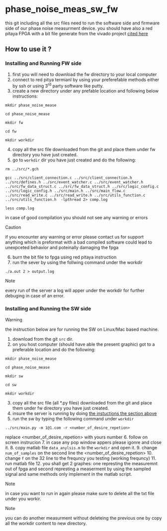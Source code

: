 # phase_noise_meas_sw_fw
this git including all the src files need to run the software side and firmware side of our phase noise measurment device. you should have also a red pitaya FPGA with a bit file generate from the vivado project [cited here](https://github.com/shaharfeingold/phase_noise_measurment_logic)

## How to use it ?

### Installing and Running FW side
1. first you will need to download the fw directory to your local computer
2. connect to red pitya termianl by using your preferefable methods either by ssh or using 3<sup>rd</sup> party software like putty.
3. create a new directory under any prefable location and following below instructions:
```
mkdir phase_noise_mease
```
```
cd phase_noise_mease
```
```
mkdir fw
```
```
cd fw
```
```
mkdir workdir
```
4. copy all the src file downloaded from the git and place them under fw directory you have just created.
5. go to `workdir` dir you have just created and do the following:
```
rm ../src/*.gch
```
```
gcc ../src/client_connection.c ../src/client_connection.h ../src/defines.h ../src/event_watcher.c ../src/event_watcher.h ../src/fw_data_struct.c ../src/fw_data_struct.h ../src/logic_config.c ../src/logic_config.h ../src/main.h ../src/main_flow.c ../src/read_write.c ../src/read_write.h ../src/utils_function.c ../src/utils_function.h  -lpthread 2> comp.log
```
```
less comp.log
```
in case of good compilation you should not see any warning or errors
> [!CAUTION]
> if you encounter any warning or error please contact us for support 
> anything which is preformat with a bad compiled software could lead to unexpceted behavior and poteinally damaging the fpga
6. burn the bit file to fpga using red pitaya instruction
7. run the sever by using the follwing command under the workdir
```
./a.out 2 > output.log
```
> [!NOTE]
> every run of the server a log will apper under the workdir for further debuging in case of an error.

### Installing and Running the SW side
> [!WARNING]
> the instruction below are for running the SW on Linux/Mac based machine.

1. download from the git `src` dir.
2. on you host computer (should have able the present graphic) got to a preferable location and do the following:
```
mkdir phase_noise_mease
```
```
cd phase_noise_mease
```
```
mkdir sw
```
```
cd sw
```
```
mkdir workdir
```
3. copy all the src file (all *.py files) downloaded from the git and place them under fw directory you have just created.
4. insure the server is running by doing [the instuctions the section above](./README.md#installing-and-running-fw-side)
5. run the sw by typing the following command under `workdir`
```
../src/main.py -m 1@1.com -r <number_of_desire_repetion>
```
replace \<number_of_desire_repetion\> with yours number
6. follow on screen instrucion
7. in case any pop window appers please igonre and close it.
8. copy matlab file `data_anylsis.m` to the `workdir` and open it.
9. change `num_of_samples` on the second line the \<number_of_desire_repetion\>
10. change `f` on the 32 line to the frequncy you testing (working frequncy)
11. run matlab file 
12. you shall get 2 graphes: one represting the measuremnt out of fpga and second represting a measerment by using the sampled signal and same methods only implement in the matlab script.

> [!NOTE]
> in case you want to run in again please make sure to delete all the txt file under you workir. 

> [!NOTE]
> you can do another measurment without deleteing the previous one by copy all the workdir content to new directory.